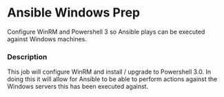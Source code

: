 # Ansible Windows Prep
Configure WinRM and Powershell 3 so Ansible plays can be executed against Windows machines.

### Description
This job will configure WinRM and install / upgrade to Powershell 3.0. In doing this it will allow for Ansible to be able to perform actions against the Windows servers this has been executed against. 
